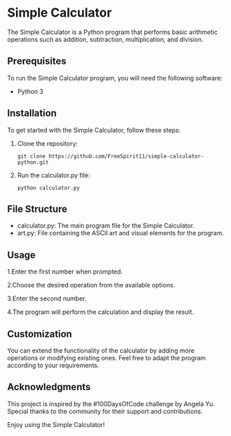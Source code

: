 # Simple Calculator

The Simple Calculator is a Python program that performs basic arithmetic operations such as addition, subtraction, multiplication, and division.

## Prerequisites

To run the Simple Calculator program, you will need the following software:

- Python 3

## Installation

To get started with the Simple Calculator, follow these steps:

1. Clone the repository:
   ```shell
   git clone https://github.com/FreeSpirit11/simple-calculator-python.git

2. Run the calculator.py file:
   ```shell
   python calculator.py

## File Structure

- calculator.py: The main program file for the Simple Calculator.
- art.py: File containing the ASCII art and visual elements for the program.

## Usage

1.Enter the first number when prompted.

2.Choose the desired operation from the available options.

3.Enter the second number.

4.The program will perform the calculation and display the result.

## Customization

You can extend the functionality of the calculator by adding more operations or modifying existing ones. Feel free to adapt the program according to your requirements.

## Acknowledgments

This project is inspired by the #100DaysOfCode challenge by Angela Yu. Special thanks to the community for their support and contributions.

Enjoy using the Simple Calculator!




   





   

